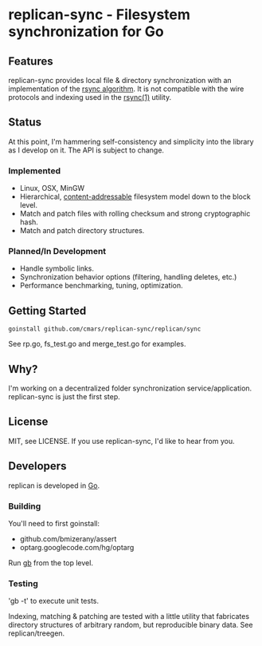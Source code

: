 
# replican-sync - Filesystem synchronization for Go #

## Features ##

replican-sync provides local file & directory synchronization with an implementation of the [rsync algorithm](http://rsync.samba.org/tech_report/). 
It is not compatible with the wire protocols and indexing used in the [rsync(1)](http://www.samba.org/ftp/rsync/rsync.html) utility.

## Status ##

At this point, I'm hammering self-consistency and simplicity into the library 
as I develop on it. The API is subject to change.

### Implemented ###

* Linux, OSX, MinGW
* Hierarchical, [content-addressable](http://en.wikipedia.org/wiki/Content-addressable_storage) filesystem model down to the block level.
* Match and patch files with rolling checksum and strong cryptographic hash.
* Match and patch directory structures.

### Planned/In Development ###

* Handle symbolic links.
* Synchronization behavior options (filtering, handling deletes, etc.)
* Performance benchmarking, tuning, optimization.

## Getting Started

	goinstall github.com/cmars/replican-sync/replican/sync

See rp.go, fs\_test.go and merge\_test.go for examples.

## Why?

I'm working on a decentralized folder synchronization service/application. 
replican-sync is just the first step.

## License

MIT, see LICENSE. If you use replican-sync, I'd like to hear from you.

## Developers

replican is developed in [Go](http://golang.org/).

### Building

You'll need to first goinstall:

* github.com/bmizerany/assert
* optarg.googlecode.com/hg/optarg

Run [gb](https://github.com/skelterjohn/go-gb) from the top level. 

### Testing

'gb -t' to execute unit tests.

Indexing, matching & patching are tested with a little utility that 
fabricates directory structures of arbitrary random, but reproducible binary data.
See replican/treegen.

